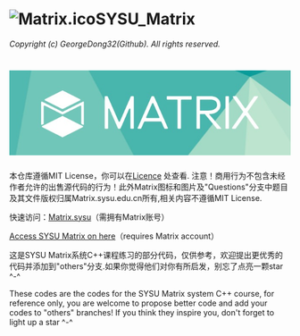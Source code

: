 # <img src="https://github.com/GeorgeDong32/SYSU_Matrix_2022/blob/main/Matrix.ico" alt="Matrix.ico" width="32">SYSU_Matrix
*Copyright (c) GeorgeDong32(Github). All rights reserved.*
<h1 align="center">
  <img src="https://github.com/GeorgeDong32/SYSU_Matrix_2022/blob/main/Matrix_title.jpeg" alt="Matrix" width="600">
</h1>

本仓库遵循MIT License，你可以在[Licence](https://github.com/GeorgeDong32/SYSU_Matrix_2022/blob/add-license-1/LICENSE) 处查看.
注意！商用行为不包含未经作者允许的出售源代码的行为！此外Matrix图标和图片及"Questions"分支中题目及其文件版权归属Matrix.sysu.edu.cn所有,相关内容不遵循MIT License.

快速访问：[Matrix.sysu](https://matrix.sysu.edu.cn/login)（需拥有Matrix账号）

[Access SYSU Matrix on here](https://matrix.sysu.edu.cn/login)（requires Matrix account）

这是SYSU Matrix系统C++课程练习的部分代码，仅供参考，欢迎提出更优秀的代码并添加到"others"分支.如果你觉得他们对你有所启发，别忘了点亮一颗star ^-^

These codes are the codes for the SYSU Matrix system C++ course, for reference only, you are welcome to propose better code and add your codes to "others" branches! If you think they inspire you, don't forget to light up a star ^-^
